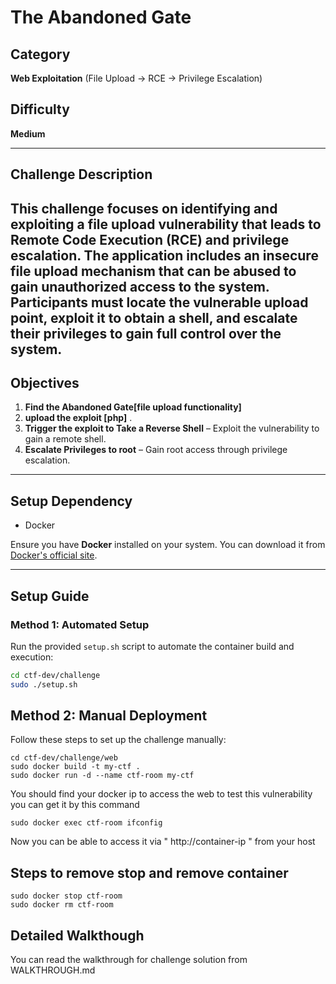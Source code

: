 # The Abandoned Gate

## Category
**Web Exploitation** (File Upload → RCE → Privilege Escalation)

## Difficulty
**Medium**

---

## Challenge Description
This challenge focuses on identifying and exploiting a file upload vulnerability that leads to Remote Code Execution (RCE) and privilege escalation. The application includes an insecure file upload mechanism that can be abused to gain unauthorized access to the system. Participants must locate the vulnerable upload point, exploit it to obtain a shell, and escalate their privileges to gain full control over the system.
---

## Objectives
1. **Find the Abandoned Gate[file upload functionality]** 
2. **upload the exploit [php]** .
3. **Trigger the exploit to Take a Reverse Shell** – Exploit the vulnerability to gain a remote shell.
4. **Escalate Privileges to root** – Gain root access through privilege escalation.

---

## Setup Dependency
- Docker

Ensure you have **Docker** installed on your system. You can download it from [Docker's official site](https://docs.docker.com/get-started/get-docker/).

---

## Setup Guide

### Method 1: Automated Setup
Run the provided `setup.sh` script to automate the container build and execution:
```sh
cd ctf-dev/challenge
sudo ./setup.sh
```
## Method 2: Manual Deployment
Follow these steps to set up the challenge manually:
```
cd ctf-dev/challenge/web
sudo docker build -t my-ctf .
sudo docker run -d --name ctf-room my-ctf
```
You should find your docker ip to access the web to test this vulnerability
you can get it by this command

```
sudo docker exec ctf-room ifconfig
```
Now you can be able to access it via " http://container-ip " from your host

## Steps to remove stop and remove container 
```
sudo docker stop ctf-room 
sudo docker rm ctf-room
```

## Detailed Walkthough 
You can read the walkthrough for challenge solution from WALKTHROUGH.md
